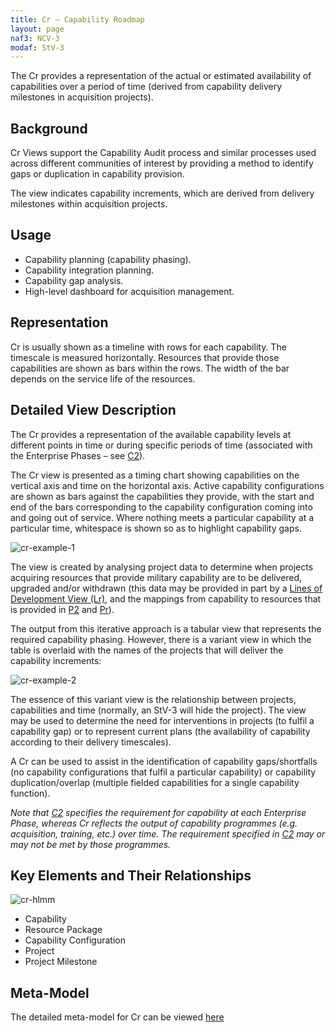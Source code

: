 ```yaml
---
title: Cr – Capability Roadmap
layout: page
naf3: NCV-3
modaf: StV-3
---
```


The Cr provides a representation of the actual or estimated availability
of capabilities over a period of time (derived from capability delivery
milestones in acquisition projects).

## Background

Cr Views support the Capability Audit process and similar processes used
across different communities of interest by providing a method to
identify gaps or duplication in capability provision.

The view indicates capability increments, which are derived from
delivery milestones within acquisition projects.

## Usage

-   Capability planning (capability phasing).
-   Capability integration planning.
-   Capability gap analysis.
-   High-level dashboard for acquisition management.

## Representation

Cr is usually shown as a timeline with rows for each capability. The
timescale is measured horizontally. Resources that provide those
capabilities are shown as bars within the rows. The width of the bar
depends on the service life of the resources.

## Detailed View Description

The Cr provides a representation of the available capability levels at
different points in time or during specific periods of time (associated
with the Enterprise Phases – see [C2](c2.html)).

The Cr view is presented as a timing chart showing capabilities on the
vertical axis and time on the horizontal axis. Active capability
configurations are shown as bars against the capabilities they provide,
with the start and end of the bars corresponding to the capability
configuration coming into and going out of service. Where nothing meets
a particular capability at a particular time, whitespace is shown so as
to highlight capability gaps.

![cr-example-1](http://nafdocs.org/wp-content/uploads/2013/06/cr-example-1.png)

The view is created by analysing project data to determine when projects
acquiring resources that provide military capability are to be
delivered, upgraded and/or withdrawn (this data may be provided in part
by a [Lines of Development View (Lr)](lr.html), and the mappings from
capability to resources that is provided in [P2](p2.html) and [Pr](pr.html)).

The output from this iterative approach is a tabular view that
represents the required capability phasing. However, there is a variant
view in which the table is overlaid with the names of the projects that
will deliver the capability increments:

![cr-example-2](http://nafdocs.org/wp-content/uploads/2013/06/cr-example-2.png)


The essence of this variant view is the relationship between projects,
capabilities and time (normally, an StV-3 will hide the project). The
view may be used to determine the need for interventions in projects (to
fulfil a capability gap) or to represent current plans (the availability
of capability according to their delivery timescales).

A Cr can be used to assist in the identification of capability
gaps/shortfalls (no capability configurations that fulfil a particular
capability) or capability duplication/overlap (multiple fielded
capabilities for a single capability function).

*Note that [C2](c2.html) specifies the requirement for capability at each
Enterprise Phase, whereas Cr reflects the output of capability
programmes (e.g. acquisition, training, etc.) over time. The requirement
specified in [C2](c2.html) may or may not be met by those programmes.*

## Key Elements and Their Relationships


![cr-hlmm](http://nafdocs.org/wp-content/uploads/2013/06/cr-hlmm.png)

-   Capability
-   Resource Package
-   Capability Configuration
-   Project
-   Project Milestone

## Meta-Model


The detailed meta-model for Cr can be viewed
[here](/modem/index.htm?goto=17)

